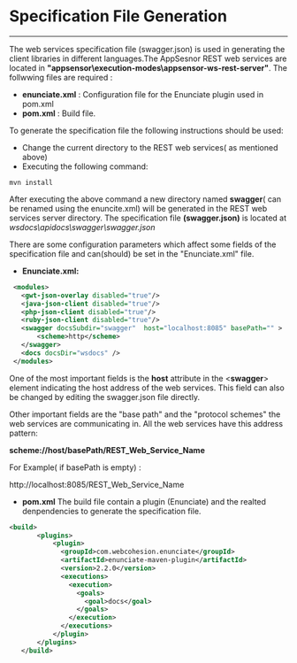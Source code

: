 # Specification File Generation
----
The web services specification file (swagger.json) is used in generating the client libraries in different languages.The AppSesnor  REST web services are located in   **"appsensor\execution-modes\appsensor-ws-rest-server"**.
 The follwwing files are required :

 - **enunciate.xml** : Configuration file for the Enunciate plugin used in pom.xml
 - **pom.xml**  : Build file.
 
To generate the specification file the following instructions should be used:
* Change the current directory to the REST web services( as mentioned above)
* Executing the following command:
```
mvn install
```


After executing the above command a new directory named **swagger**( can be renamed using the enuncite.xml) will be generated in the REST web services server directory. The specification file **(swagger.json)** is located at *wsdocs\apidocs\swagger\swagger.json*

There are some configuration parameters which affect some fields of the specification file and can(should) be set in the "Enunciate.xml" file.

 - **Enunciate.xml:**
 ```xml
  <modules>
	<gwt-json-overlay disabled="true"/>
	<java-json-client disabled="true"/> 
	<php-json-client disabled="true"/>
	<ruby-json-client disabled="true"/>	
    <swagger docsSubdir="swagger"  host="localhost:8085" basePath="" >
		<scheme>http</scheme>
	</swagger>	
	<docs docsDir="wsdocs" />		
  </modules>

 ```
One of the most important fields is the **host** attribute in the  <**swagger**> element indicating the host address of the web services. This field can also be changed by editing the swagger.json file directly.
 
 Other important fields are the "base path" and the "protocol schemes" the web services are communicating in. All the web services have this address pattern:
 
 **scheme://host/basePath/REST_Web_Service_Name**
 
 For Example( if basePath is empty) :
 
 http://localhost:8085/REST_Web_Service_Name
 
 - **pom.xml**
 The build file contain a plugin (Enunciate) and the realted denpendencies to generate the specification file.
 ```xml
 <build>
		<plugins>
			<plugin>
			  <groupId>com.webcohesion.enunciate</groupId>
			  <artifactId>enunciate-maven-plugin</artifactId> 			
			  <version>2.2.0</version>
			  <executions>
			    <execution>
			      <goals>
			        <goal>docs</goal>
			      </goals>				  
			    </execution>
			  </executions>
			</plugin>
		</plugins>
	</build>
 ```
 


